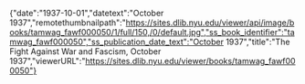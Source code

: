 {"date":"1937-10-01","datetext":"October 1937","remotethumbnailpath":"https://sites.dlib.nyu.edu/viewer/api/image/books/tamwag_fawf000050/1/full/150,/0/default.jpg","ss_book_identifier":"tamwag_fawf000050","ss_publication_date_text":"October 1937","title":"The Fight Against War and Fascism, October 1937","viewerURL":"https://sites.dlib.nyu.edu/viewer/books/tamwag_fawf000050"}